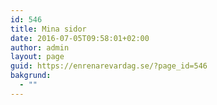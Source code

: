 ```yaml
---
id: 546
title: Mina sidor
date: 2016-07-05T09:58:01+02:00
author: admin
layout: page
guid: https://enrenarevardag.se/?page_id=546
bakgrund:
  - ""
---
```

